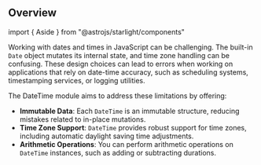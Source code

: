 ## Overview

import { Aside } from "@astrojs/starlight/components"

Working with dates and times in JavaScript can be challenging. The built-in `Date` object mutates its internal state, and time zone handling can be confusing. These design choices can lead to errors when working on applications that rely on date-time accuracy, such as scheduling systems, timestamping services, or logging utilities.

The DateTime module aims to address these limitations by offering:

- **Immutable Data**: Each `DateTime` is an immutable structure, reducing mistakes related to in-place mutations.
- **Time Zone Support**: `DateTime` provides robust support for time zones, including automatic daylight saving time adjustments.
- **Arithmetic Operations**: You can perform arithmetic operations on `DateTime` instances, such as adding or subtracting durations.
